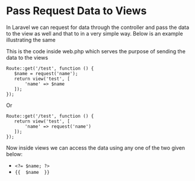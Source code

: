 # Pass Request Data to Views

In Laravel we can request for data through the controller and pass the data to the view as well and that to in a very simple way. Below is an example illustrating the same

This is the code inside web.php which serves the purpose of sending the data to the views 
```
Route::get('/test', function () {
   $name = request('name');
   return view('test', [
       'name' => $name
   ]); 
});
```
Or
```
Route::get('/test', function () {
   return view('test', [
       'name' => request('name')
   ]); 
});
```
Now inside views we can access the data using any one of the two given below:
- ```<?= $name; ?>```
- ```{{  $name  }}```
